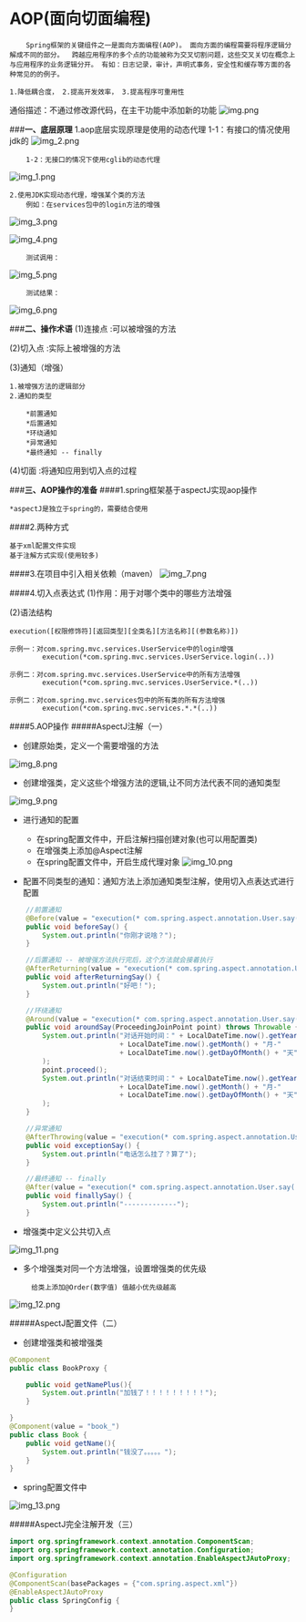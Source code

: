 # AOP(面向切面编程)
`    Spring框架的关键组件之一是面向方面编程(AOP)。 面向方面的编程需要将程序逻辑分解成不同的部分。 
    跨越应用程序的多个点的功能被称为交叉切割问题，这些交叉关切在概念上与应用程序的业务逻辑分开。
    有如：日志记录，审计，声明式事务，安全性和缓存等方面的各种常见的的例子。`

`1.降低耦合度，
2.提高开发效率，
3.提高程序可重用性`

通俗描述：不通过修改源代码，在主干功能中添加新的功能
![img.png](aop_md_img/img.png)

###**一、底层原理**
    1.aop底层实现原理是使用的动态代理
        1-1：有接口的情况使用jdk的
![img_2.png](aop_md_img/img_2.png)

        1-2：无接口的情况下使用cglib的动态代理
![img_1.png](aop_md_img/img_1.png)

    2.使用JDK实现动态代理，增强某个类的方法
        例如：在services包中的login方法的增强
![img_3.png](aop_md_img/img_3.png)

![img_4.png](aop_md_img/img_4.png)

        测试调用：
![img_5.png](aop_md_img/img_5.png)

        测试结果：
![img_6.png](aop_md_img/img_6.png)

###**二、操作术语**
(1)连接点
    :可以被增强的方法    

(2)切入点
    :实际上被增强的方法

(3)通知（增强）
    
    1.被增强方法的逻辑部分
    2.通知的类型

        *前置通知
        *后置通知 
        *环绕通知
        *异常通知
        *最终通知 -- finally

(4)切面
    :将通知应用到切入点的过程

###**三、AOP操作的准备**
####1.spring框架基于aspectJ实现aop操作

    *aspectJ是独立于spring的，需要结合使用
####2.两种方式
    
    基于xml配置文件实现
    基于注解方式实现(使用较多)

####3.在项目中引入相关依赖（maven）
![img_7.png](aop_md_img/img_7.png)


####4.切入点表达式
(1)作用：用于对哪个类中的哪些方法增强

(2)语法结构

    execution([权限修饰符][返回类型][全类名][方法名称][(参数名称)])

    示例一：对com.spring.mvc.services.UserService中的login增强
            execution(*com.spring.mvc.services.UserService.login(..))

    示例二：对com.spring.mvc.services.UserService中的所有方法增强
            execution(*com.spring.mvc.services.UserService.*(..))

    示例二：对com.spring.mvc.services包中的所有类的所有方法增强
            execution(*com.spring.mvc.services.*.*(..))

####5.AOP操作
#####AspectJ注解（一）

- 创建原始类，定义一个需要增强的方法

![img_8.png](aop_md_img/img_8.png)
  
- 创建增强类，定义这些个增强方法的逻辑,让不同方法代表不同的通知类型

![img_9.png](aop_md_img/img_9.png)

- 进行通知的配置
    - 在spring配置文件中，开启注解扫描创建对象(也可以用配置类)
    - 在增强类上添加@Aspect注解
    - 在spring配置文件中，开启生成代理对象
![img_10.png](aop_md_img/img_10.png)
      

- 配置不同类型的通知：通知方法上添加通知类型注解，使用切入点表达式进行配置

```java
    //前置通知
    @Before(value = "execution(* com.spring.aspect.annotation.User.say(..))")
    public void beforeSay() {
        System.out.println("你刚才说啥？");
    }

    //后置通知 -- 被增强方法执行完后，这个方法就会接着执行
    @AfterReturning(value = "execution(* com.spring.aspect.annotation.User.say(..))")
    public void afterReturningSay() {
        System.out.println("好吧！");
    }

    //环绕通知
    @Around(value = "execution(* com.spring.aspect.annotation.User.say(..))")
    public void aroundSay(ProceedingJoinPoint point) throws Throwable {
        System.out.println("对话开始时间：" + LocalDateTime.now().getYear() + "年-"
                           + LocalDateTime.now().getMonth() + "月-"
                           + LocalDateTime.now().getDayOfMonth() + "天"
        );
        point.proceed();
        System.out.println("对话结束时间：" + LocalDateTime.now().getYear() + "年-"
                           + LocalDateTime.now().getMonth() + "月-"
                           + LocalDateTime.now().getDayOfMonth() + "天"
        );
    }

    //异常通知
    @AfterThrowing(value = "execution(* com.spring.aspect.annotation.User.say(..))")
    public void exceptionSay() {
        System.out.println("电话怎么挂了？算了");
    }

    //最终通知 -- finally
    @After(value = "execution(* com.spring.aspect.annotation.User.say(..))")
    public void finallySay() {
        System.out.println("-------------");
    }
```
- 增强类中定义公共切入点

![img_11.png](aop_md_img/img_11.png)
  
- 多个增强类对同一个方法增强，设置增强类的优先级

        给类上添加@Order(数字值) 值越小优先级越高
![img_12.png](aop_md_img/img_12.png)

#####AspectJ配置文件（二）
- 创建增强类和被增强类

```java
@Component
public class BookProxy {

    public void getNamePlus(){
        System.out.println("加钱了！！！！！！！！！");
    }

}
@Component(value = "book_")
public class Book {
    public void getName(){
        System.out.println("钱没了。。。。。");
    }
}
```  

- spring配置文件中

![img_13.png](aop_md_img/img_13.png)


#####AspectJ完全注解开发（三）

```java
import org.springframework.context.annotation.ComponentScan;
import org.springframework.context.annotation.Configuration;
import org.springframework.context.annotation.EnableAspectJAutoProxy;

@Configuration
@ComponentScan(basePackages = {"com.spring.aspect.xml"})
@EnableAspectJAutoProxy
public class SpringConfig {
}
```
